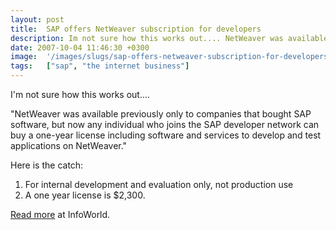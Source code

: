```yaml
---
layout: post
title:  SAP offers NetWeaver subscription for developers
description: Im not sure how this works out.... NetWeaver was available previously only to companies that bought SAP software, but now any individual who joins the SAP developer network can buy a one-year license including software and services to develop and test applications on NetWeaver. Here is the catch- 1. For internal development and evaluation only, not production use  2. A one year license is $2,300. Read more  at InfoWorld.
date: 2007-10-04 11:46:30 +0300
image:  '/images/slugs/sap-offers-netweaver-subscription-for-developers.jpg'
tags:   ["sap", "the internet business"]
---
```

<p>I'm not sure how this works out....</p>
<p>"NetWeaver was available previously only to companies that bought SAP software, but now any individual who joins the SAP developer network can buy a one-year license including software and services to develop and test applications on NetWeaver."</p>
<p>Here is the catch:</p>
<ol>
	<li>For internal development and evaluation only, not production use</li>
	<li>A one year license is $2,300.</li>
</ol>
<a href="http://www.infoworld.com/article/07/10/02/SAP-offers-NetWeaver-subscription-for-developers_1.html?source=NLC-AD&cgd=2007-10-04" target="_blank">Read more</a> at InfoWorld.
